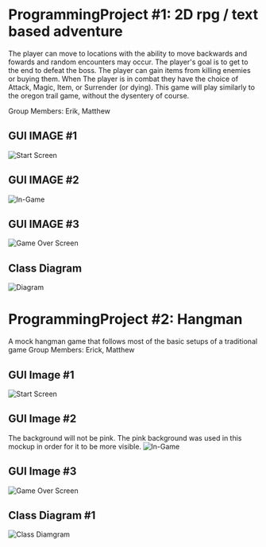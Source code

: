 # ProgrammingProject #1: 2D rpg / text based adventure
The player can move to locations with the ability to move backwards and fowards and random encounters may occur.
The player's goal is to get to the end to defeat the boss.
The player can gain items from killing enemies or buying them.
When The player is in combat they have the choice of Attack, Magic, Item, or Surrender (or dying).
This game will play similarly to the oregon trail game, without the dysentery of course.

Group Members: Erik, Matthew

## GUI IMAGE #1
![Start Screen](https://github.com/MarsMatthew/ProgrammingProjects/blob/main/images/strtScreen.png?raw=true)
## GUI IMAGE #2
![In-Game](https://github.com/MarsMatthew/ProgrammingProjects/blob/main/images/dagger.png?raw=true)
## GUI IMAGE #3
![Game Over Screen](https://github.com/MarsMatthew/ProgrammingProjects/blob/main/images/perished.png?raw=true)
## Class Diagram
![Diagram](https://github.com/MarsMatthew/ProgrammingProjects/blob/main/images/RPGgame.drawio.png?raw=true)

# ProgrammingProject #2: Hangman
A mock hangman game that follows most of the basic setups of a traditional game 
Group Members: Erick, Matthew

## GUI Image #1
![Start Screen](https://github.com/MarsMatthew/ProgrammingProjects/blob/main/images/startscreen1.png?raw=true)
## GUI Image #2
The background will not be pink. The pink background was used in this mockup in order for it to be more visible.
![In-Game](https://github.com/MarsMatthew/ProgrammingProjects/blob/main/images/hangmnInGame.png?raw=true)
## GUI Image #3
![Game Over Screen](https://github.com/MarsMatthew/ProgrammingProjects/blob/main/images/hangmanend.1.png?raw=true)
## Class Diagram #1
![Class Diamgram](https://github.com/MarsMatthew/ProgrammingProjects/blob/main/images/Hangman.png?raw=true)
